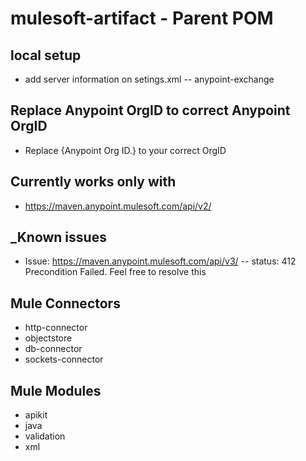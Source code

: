 # mulesoft-artifact - Parent POM

## local setup
- add server information on setings.xml
-- <id>anypoint-exchange</id> 

## Replace Anypoint OrgID to correct Anypoint OrgID
- Replace {Anypoint Org ID.} to your correct OrgID
## Currently works only with 
- https://maven.anypoint.mulesoft.com/api/v2/

## _Known issues
- Issue: https://maven.anypoint.mulesoft.com/api/v3/
-- status: 412 Precondition Failed. Feel free to resolve this

## Mule Connectors
- http-connector
- objectstore
- db-connector
- sockets-connector

## Mule Modules
- apikit
- java
- validation
- xml

